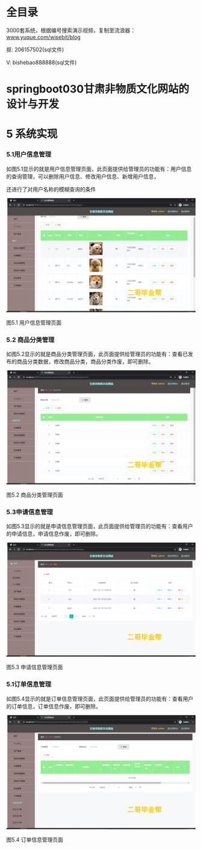 # 全目录

3000套系统，根据编号搜索演示视频，复制至流浪器：www.yuque.com/wisebit/blog


<p>抠: 206157502(sql文件)</p>
<p>V: bishebao888888(sql文件)</p>


# springboot030甘肃非物质文化网站的设计与开发
# 5 系统实现
### 5.1用户信息管理
如图5.1显示的就是用户信息管理页面，此页面提供给管理员的功能有：用户信息的查询管理，可以删除用户信息、修改用户信息、新增用户信息，

还进行了对用户名称的模糊查询的条件

![](/md/blog.010.png)

图5.1 用户信息管理页面
### 5.2 商品分类管理
如图5.2显示的就是商品分类管理页面，此页面提供给管理员的功能有：查看已发布的商品分类数据，修改商品分类，商品分类作废，即可删除。

![](/md/blog.011.png)

图5.2 商品分类管理页面
### 5.3申请信息管理
如图5.3显示的就是申请信息管理页面，此页面提供给管理员的功能有：查看用户的申请信息，申请信息作废，即可删除。

![](/md/blog.012.png)

图5.3 申请信息管理页面
### 5.1订单信息管理
如图5.4显示的就是订单信息管理页面，此页面提供给管理员的功能有：查看用户的订单信息，订单信息作废，即可删除。

![](/md/blog.013.png)

图5.4 订单信息管理页面









